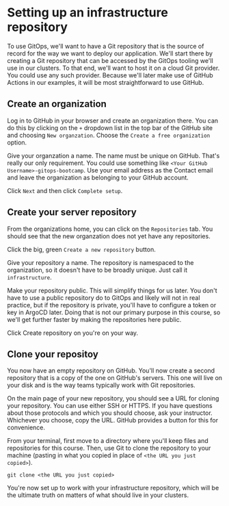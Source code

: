 # Setting up an infrastructure repository

To use GitOps, we'll want to have a Git repository that is the source of record for the way we want to deploy our application. We'll start there by creating a Git repository that can be accessed by the GitOps tooling we'll use in our clusters. To that end, we'll want to host it on a cloud Git provider. You could use any such provider. Because we'll later make use of GitHub Actions in our examples, it will be most straightforward to use GitHub.

## Create an organization

Log in to GitHub in your browser and create an organization there. You can do this by clicking on the `+` dropdown list in the top bar of the GitHub site and choosing `New organzation`. Choose the `Create a free organization` option.

Give your organzation a name. The name must be unique on GitHub. That's really our only requirement. You could use something like `<Your GitHub Username>-gitops-bootcamp`. Use your email address as the Contact email and leave the organization as belonging to your GitHub account.

Click `Next` and then click `Complete setup`.

## Create your server repository

From the organizations home, you can click on the `Repositories` tab. You should see that the new organzation does not yet have any repositories.

Click the big, green `Create a new repository` button.

Give your repository a name. The repository is namespaced to the organization, so it doesn't have to be broadly unique. Just call it `infrastructure`.

Make your repository public. This will simplify things for us later. You don't have to use a public repository do to GitOps and likely will not in real practice, but if the repository is private, you'll have to configure a token or key in ArgoCD later. Doing that is not our primary purpose in this course, so we'll get further faster by making the repositories here public.

Click Create repository on you're on your way.

## Clone your repositoy

You now have an empty repository on GitHub. You'll now create a second repository that is a copy of the one on GitHub's servers. This one will live on your disk and is the way teams typically work with Git repositories.

On the main page of your new repository, you should see a URL for cloning your repository. You can use either SSH or HTTPS. If you have questions about those protocols and which you should choose, ask your instructor. Whichever you choose, copy the URL. GitHub provides a button for this for convenience.

From your terminal, first move to a directory where you'll keep files and repositories for this course. Then, use Git to clone the repository to your machine (pasting in what you copied in place of `<the URL you just copied>`).

```
git clone <the URL you just copied>
```

You're now set up to work with your infrastructure repository, which will be the ultimate truth on matters of what should live in your clusters.
